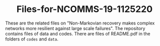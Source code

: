 # <center>Files-for-NCOMMS-19-1125220</center>

These are the related files on "Non-Markovian recovery makes complex networks more resilient against large scale failures". The repository contains files of data and codes. There are files of README.pdf in the folders of `codes` and `data`.

